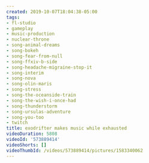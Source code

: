 ```yaml
---
created: 2019-10-07T18:04:38-05:00
tags:
- fl-studio
- gameplay
- music-production
- nuclear-throne
- song-animal-dreams
- song-bokeh
- song-fear-from-null
- song-ffxiv-b-side
- song-headache-migraine-stop-it
- song-interim
- song-nova
- song-olin-maris
- song-stress
- song-the-oceanside-train
- song-the-wish-i-once-had
- song-thunderstorm
- song-ursulas-adventure
- song-you-too
- twitch
title: exodrifter makes music while exhausted
videoDuration: 5808
videoId: '573889414'
videoShorts: []
videoThumbId: /videos/573889414/pictures/1583340062
---
```

